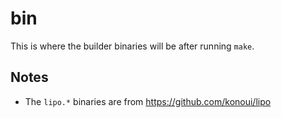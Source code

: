 # bin

This is where the builder binaries will be after running `make`.

## Notes

- The `lipo.*` binaries are from https://github.com/konoui/lipo
